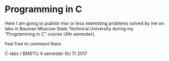 # Programming in C

Here I am going to publish mor or less interesting problems solved by me on labs in Bauman Moscow State Technical University during my "Programming in C" course (4th semester).

Feel free to comment them.

C-labs / BMSTU 4 semester (IU 7) 2017
